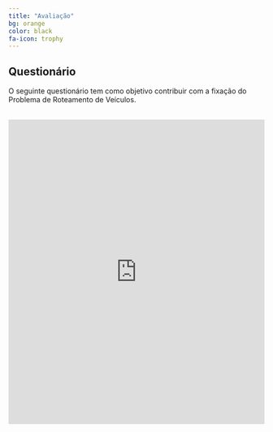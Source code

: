 ```yaml
---
title: "Avaliação"
bg: orange
color: black
fa-icon: trophy
---
```


## Questionário

O seguinte questionário tem como objetivo contribuir com a fixação do Problema de Roteamento de Veículos.

<br>

<iframe class="shadow" width='100%' height='600px' scrolling='yes' src='https://www.goconqr.com/en-US/p/4014045-Problema-de-Roteamento-de-Ve-culos-quizzes?frame=true' style='border: none' allowfullscreen webkitallowfullscreen mozallowfullscreen oallowfullscreen msallowfullscreen></iframe>
